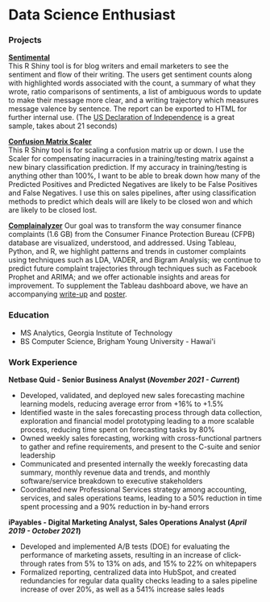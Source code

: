 # Data Science Enthusiast

### Projects
**[Sentimental](https://sentimental-post.shinyapps.io/Sentimental/)**  
This R Shiny tool is for blog writers and email marketers to see the sentiment and flow of their
writing. The users get sentiment counts along with highlighted words associated with the count, a summary of
what they wrote, ratio comparisons of sentiments, a list of ambiguous words to update to make their message
more clear, and a writing trajectory which measures message valence by sentence. The report can be exported
to HTML for further internal use. (The [US Declaration of Independence](https://www.archives.gov/founding-docs/declaration-transcript) is a great sample, takes about 21 seconds)

**[Confusion Matrix Scaler](https://sentimental-post.shinyapps.io/ConfusionMatrixScaler/)**  
This R Shiny tool is for scaling a confusion matrix up or down. I use the Scaler for compensating inacurracies in a training/testing matrix against a new binary classification prediction. If my accuracy in training/testing is anything other than 100%, I want to be able to break down how many of the Predicted Positives and Predicted Negatives are likely to be False Positives and False Negatives. I use this on sales pipelines, after using classification methods to predict which deals will are likely to be closed won and which are likely to be closed lost.

**[Complainalyzer](https://public.tableau.com/app/profile/hillary.latham5228/viz/Complainalyzer/Complainalyzer)**
Our goal was to transform the way consumer finance complaints (1.6 GB) from the Consumer Finance Protection Bureau (CFPB) database are visualized, understood, and addressed. Using Tableau, Python, and R, we highlight patterns and trends in customer complaints using techniques such as LDA, VADER, and Bigram Analysis; we continue to predict future complaint trajectories through techniques such as Facebook Prophet and ARIMA; and we offer actionable insights and areas for improvement. To supplement the Tableau dashboard above, we have an accompanying [write-up](https://github.com/HaoleHawaiian/haolehawaiian.github.io/blob/main/assets/Complainalyzer%20Write%20Up) and [poster](https://github.com/HaoleHawaiian/haolehawaiian.github.io/blob/main/assets/Complainalyzer%20Poster.pdf).

### Education
- MS Analytics, Georgia Institute of Technology  
- BS Computer Science, Brigham Young University - Hawai'i  

### Work Experience
**Netbase Quid - Senior Business Analyst (_November 2021 - Current_)** 
- Developed, validated, and deployed new sales forecasting machine learning models, reducing average error from +16% to +1.5%  
- Identified waste in the sales forecasting process through data collection, exploration and financial model prototyping leading to a more scalable process, reducing time spent on forecasting tasks by 80%  
- Owned weekly sales forecasting, working with cross-functional partners to gather and refine requirements, and present to the C-suite and senior leadership  
- Communicated and presented internally the weekly forecasting data summary, monthly revenue data and trends, and monthly software/service breakdown to executive stakeholders  
- Coordinated new Professional Services strategy among accounting, services, and sales operations teams, leading to a 50% reduction in time spent processing and a 90% reduction in by-hand errors  

**iPayables - Digital Marketing Analyst, Sales Operations Analyst  (_April 2019 - October 2021_)**  
- Developed and implemented A/B tests (DOE) for evaluating the performance of marketing assets, resulting in an increase of click-through rates from 5% to 13% on ads, and 15% to 22% on whitepapers
- Formalized reporting, centralized data into HubSpot, and created redundancies for regular data quality checks leading to a sales pipeline increase of over 20%, as well as a 541% increase sales leads  


